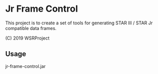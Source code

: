 # Jr Frame Control

This project is to create a set of tools for generating STAR III / STAR Jr compatible data frames.

(C) 2019 WSRProject

## Usage

jr-frame-control.jar <COMPORT>